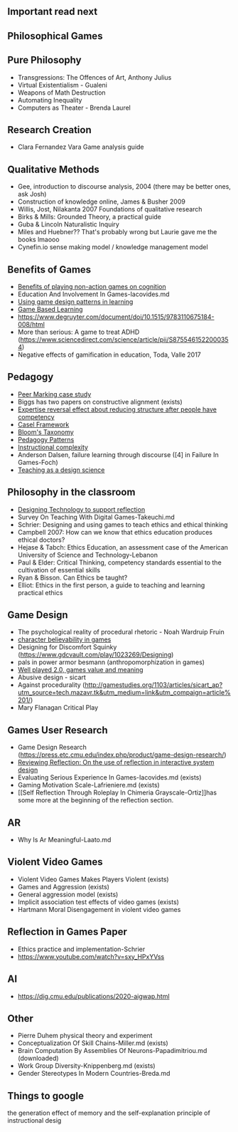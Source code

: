 Important read next
-------------------

Philosophical Games
-------------------

Pure Philosophy
---------------

 - Transgressions: The Offences of Art, Anthony Julius
 - Virtual Existentialism - Gualeni
 - Weapons of Math Destruction
 - Automating Inequality
 - Computers as Theater - Brenda Laurel

Research Creation
-----------------

 - Clara Fernandez Vara Game analysis guide

Qualitative Methods
-------------------

 - Gee, introduction to discourse analysis, 2004 (there may be better ones, ask Josh)
 - Construction of knowledge online, James & Busher 2009
 - Willis, Jost, Nilakanta 2007 Foundations of qualitative research
 - Birks & Mills: Grounded Theory, a practical guide
 - Guba & Lincoln Naturalistic Inquiry
 - Miles and Huebner?? That's probably wrong but Laurie gave me the books lmaooo
 - Cynefin.io sense making model / knowledge management model

Benefits of Games
-----------------

 - [Benefits of playing non-action games on cognition](https://journals.plos.org/plosone/article?id=10.1371/journal.pone.0058546)
 - Education And Involvement In Games-Iacovides.md
 - [Using game design patterns in learning](https://www.mdpi.com/2078-2489/12/10/393)
 - [Game Based Learning](https://www-jime.open.ac.uk/articles/10.5334/2004-8-oblinger/)
 - https://www.degruyter.com/document/doi/10.1515/9783110675184-008/html
 - More than serious: A game to treat ADHD (https://www.sciencedirect.com/science/article/pii/S8755461522000354)
 - Negative effects of gamification in education, Toda, Valle 2017

Pedagogy
--------

 - [Peer Marking case study](https://celt.our.dmu.ac.uk/elt-case-studies-2/peer-marking-introduction-to-research-and-ethics/)
 - Biggs has two papers on constructive alignment (exists)
 - [Expertise reversal effect about reducing structure after people have competency](https://doi.apa.org/doiLanding?doi=10.1037%2Fa0022243)
 - [Casel Framework](https://casel.org/fundamentals-of-sel/what-is-the-casel-framework/)
 - [Bloom's Taxonomy](https://www.tes.com/magazine/archive/pedagogy-focus-what-blooms-taxonomy#:~:text=Bloom%27s%20Taxonomy%20is%20one%20of,over%20from%20the%20one%20before)
 - [Pedagogy Patterns](http://oro.open.ac.uk/34138/)
 - [Instructional complexity](https://www.science.org/doi/abs/10.1126/science.1238056)
 - Anderson Dalsen, failure learning through discourse ([4] in Failure In Games-Foch)
 - [Teaching as a design science](https://www.taylorfrancis.com/books/mono/10.4324/9780203125083/teaching-design-science-diana-laurillard)

Philosophy in the classroom
---------------------------

 - [Designing Technology to support reflection](https://link.springer.com/article/10.1007/BF02299633)
 - Survey On Teaching With Digital Games-Takeuchi.md
 - Schrier: Designing and using games to teach ethics and ethical thinking
 - Campbell 2007: How can we know that ethics education produces ethical doctors?
 - Hejase & Tabch: Ethics Education, an assessment case of the American University of Science and Technology-Lebanon
 - Paul & Elder: Critical Thinking, competency standards essential to the cultivation of essential skills
 - Ryan & Bisson. Can Ethics be taught?
 - Elliot: Ethics in the first person, a guide to teaching and learning practical ethics

Game Design
-----------

 - The psychological reality of procedural rhetoric - Noah Wardruip Fruin
 - [character believability in games](https://loading.journals.publicknowledgeproject.org/loading/index.php/loading/article/view/42/51)
 - Designing for Discomfort Squinky (https://www.gdcvault.com/play/1023269/Designing)
 - pals in power armor besmann (anthropomorphization in games)
 - [Well played 2.0, games value and meaning](https://www.google.com/books/edition/Well_Played_3_0/wapFAwAAQBAJ?hl=en&gbpv=0)
 - Abusive design - sicart
 - Against procedurality (http://gamestudies.org/1103/articles/sicart_ap?utm_source=tech.mazavr.tk&utm_medium=link&utm_compaign=article%201/)
 - Mary Flanagan Critical Play

Games User Research
-------------------

 - Game Design Research (https://press.etc.cmu.edu/index.php/product/game-design-research/)
 - [Reviewing Reflection: On the use of reflection in interactive system design](https://dl.acm.org/doi/10.1145/2598510.2598598)
 - Evaluating Serious Experience In Games-Iacovides.md (exists)
 - Gaming Motivation Scale-Lafrieniere.md (exists)
 - [[Self Reflection Through Roleplay In Chimeria Grayscale-Ortiz]]has some more at the beginning of the reflection section.

AR
----

 - Why Is Ar Meaningful-Laato.md

Violent Video Games
-------------------

 - Violent Video Games Makes Players Violent (exists)
 - Games and Aggression (exists)
 - General aggression model (exists)
 - Implicit association test effects of video games (exists)
 - Hartmann Moral Disengagement in violent video games

Reflection in Games Paper
-------------------------

 - Ethics practice and implementation-Schrier
 - https://www.youtube.com/watch?v=sxy_HPxYVss

AI
----

 - https://dig.cmu.edu/publications/2020-aigwap.html

Other
-----

 - Pierre Duhem physical theory and experiment
 - Conceptualization Of Skill Chains-Miller.md (exists)
 - Brain Computation By Assemblies Of Neurons-Papadimitriou.md (downloaded)
 - Work Group Diversity-Knippenberg.md (exists)
 - Gender Stereotypes In Modern Countries-Breda.md

Things to google
----------------

 the generation effect of memory and the self-explanation principle of instructional desig
